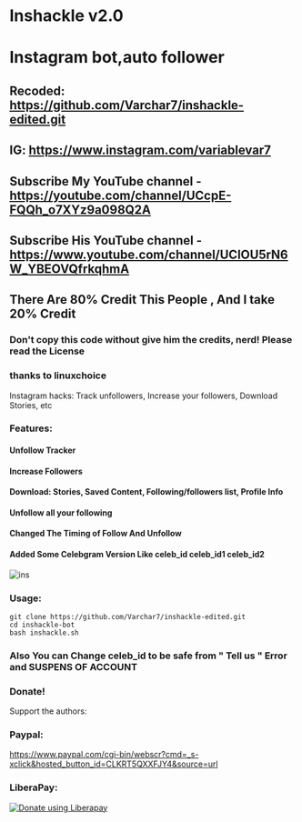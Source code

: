# Inshackle v2.0
# Instagram bot,auto follower
## Recoded: https://github.com/Varchar7/inshackle-edited.git
## IG: https://www.instagram.com/variablevar7
## Subscribe My YouTube channel - https://youtube.com/channel/UCcpE-FQQh_o7XYz9a098Q2A
## Subscribe His YouTube channel - https://www.youtube.com/channel/UClOU5rN6W_YBEOVQfrkqhmA
## There Are 80% Credit This People , And I take 20% Credit
### Don't copy this code without give him the credits, nerd! Please read the License 
### thanks to linuxchoice

Instagram hacks: Track unfollowers, Increase your followers, Download Stories, etc

### Features:
#### Unfollow Tracker
#### Increase Followers
#### Download: Stories, Saved Content, Following/followers list, Profile Info
#### Unfollow all your following
#### Changed The Timing of Follow And Unfollow
#### Added Some Celebgram Version Like celeb_id celeb_id1 celeb_id2

![ins](https://user-images.githubusercontent.com/56509491/66778205-b18ad580-eee8-11e9-8904-2c536b1a365d.JPG)

### Usage:
```
git clone https://github.com/Varchar7/inshackle-edited.git
cd inshackle-bot
bash inshackle.sh
```
### Also You can Change celeb_id to be safe from " Tell us " Error and SUSPENS OF ACCOUNT

### Donate!
Support the authors:
### Paypal:
https://www.paypal.com/cgi-bin/webscr?cmd=_s-xclick&hosted_button_id=CLKRT5QXXFJY4&source=url
### LiberaPay:
<noscript><a href="https://liberapay.com/thelinuxchoice/donate"><img alt="Donate using Liberapay" src="https://liberapay.com/assets/widgets/donate.svg"></a></noscript>
